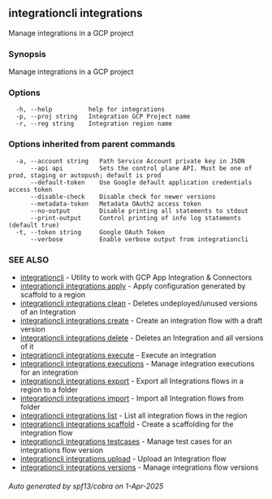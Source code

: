 ## integrationcli integrations

Manage integrations in a GCP project

### Synopsis

Manage integrations in a GCP project

### Options

```
  -h, --help          help for integrations
  -p, --proj string   Integration GCP Project name
  -r, --reg string    Integration region name
```

### Options inherited from parent commands

```
  -a, --account string   Path Service Account private key in JSON
      --api api          Sets the control plane API. Must be one of prod, staging or autopush; default is prod
      --default-token    Use Google default application credentials access token
      --disable-check    Disable check for newer versions
      --metadata-token   Metadata OAuth2 access token
      --no-output        Disable printing all statements to stdout
      --print-output     Control printing of info log statements (default true)
  -t, --token string     Google OAuth Token
      --verbose          Enable verbose output from integrationcli
```

### SEE ALSO

* [integrationcli](integrationcli.md)	 - Utility to work with GCP App Integration & Connectors
* [integrationcli integrations apply](integrationcli_integrations_apply.md)	 - Apply configuration generated by scaffold to a region
* [integrationcli integrations clean](integrationcli_integrations_clean.md)	 - Deletes undeployed/unused versions of an Integration
* [integrationcli integrations create](integrationcli_integrations_create.md)	 - Create an integration flow with a draft version
* [integrationcli integrations delete](integrationcli_integrations_delete.md)	 - Deletes an Integration and all versions of it
* [integrationcli integrations execute](integrationcli_integrations_execute.md)	 - Execute an integration
* [integrationcli integrations executions](integrationcli_integrations_executions.md)	 - Manage integration executions for an integration
* [integrationcli integrations export](integrationcli_integrations_export.md)	 - Export all Integrations flows in a region to a folder
* [integrationcli integrations import](integrationcli_integrations_import.md)	 - Import all Integration flows from folder
* [integrationcli integrations list](integrationcli_integrations_list.md)	 - List all integration flows in the region
* [integrationcli integrations scaffold](integrationcli_integrations_scaffold.md)	 - Create a scaffolding for the integration flow
* [integrationcli integrations testcases](integrationcli_integrations_testcases.md)	 - Manage test cases for an integrations flow version
* [integrationcli integrations upload](integrationcli_integrations_upload.md)	 - Upload an Integration flow
* [integrationcli integrations versions](integrationcli_integrations_versions.md)	 - Manage integrations flow versions

###### Auto generated by spf13/cobra on 1-Apr-2025
